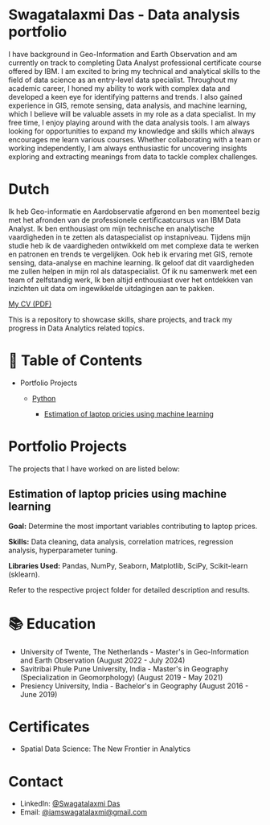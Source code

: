 # Swagatalaxmi Das - Data analysis portfolio
I have background in Geo-Information and Earth Observation and am currently on track to completing Data Analyst professional certificate course offered by IBM. I am excited to bring my technical and analytical skills to the field of data science as an entry-level data specialist.
Throughout my academic career, I honed my ability to work with complex data and developed a keen eye for identifying patterns and trends. I also gained experience in GIS, remote sensing, data analysis, and machine learning, which I believe will be valuable assets in my role as a data specialist.
In my free time, I enjoy playing around with the data analysis tools. I am always looking for opportunities to expand my knowledge and skills which always encourages me learn various courses. 
Whether collaborating with a team or working independently, I am always enthusiastic for uncovering insights exploring and extracting meanings from data to tackle complex challenges.

# Dutch
Ik heb Geo-informatie en Aardobservatie afgerond en ben momenteel bezig met het afronden van de professionele certificaatcursus van IBM Data Analyst. Ik ben enthousiast om mijn technische en analytische vaardigheden in te zetten als dataspecialist op instapniveau.
Tijdens mijn studie heb ik de vaardigheden ontwikkeld om met complexe data te werken en patronen en trends te vergelijken. Ook heb ik ervaring met GIS, remote sensing, data-analyse en machine learning. Ik geloof dat dit vaardigheden me zullen helpen in mijn rol als dataspecialist.
Of ik nu samenwerk met een team of zelfstandig werk, Ik ben altijd enthousiast over het ontdekken van inzichten uit data om ingewikkelde uitdagingen aan te pakken.

[My CV (PDF)](https://github.com/swagatalaxmi1998/Data-Analysis-Portfolio/blob/main/Swagatalaxmi%20Das%20CV.pdf)

This is a repository to showcase skills, share projects, and track my progress in Data Analytics related topics.

# 📌 Table of Contents

* Portfolio Projects

   * [Python](https://github.com/swagatalaxmi1998/Data-Analysis-Portfolio/blob/main/Portfolio%20Projects/Python)
     
     * [Estimation of laptop pricies using machine learning](https://github.com/swagatalaxmi1998/Data-Analysis-Portfolio/blob/main/Portfolio%20Projects/Python/Estimation%20of%20laptop%20prices)
     
# Portfolio Projects

The projects that I have worked on are listed below:

## Estimation of laptop pricies using machine learning
**Goal:** Determine the most important variables contributing to laptop prices.  

**Skills:** Data cleaning, data analysis, correlation matrices, regression analysis, hyperparameter tuning.  

**Libraries Used:** Pandas, NumPy, Seaborn, Matplotlib, SciPy, Scikit-learn (sklearn).  

Refer to the respective project folder for detailed description and results.

# 📚 Education

* University of Twente, The Netherlands - Master's in Geo-Information and Earth Observation (August 2022 - July 2024)
* Savitribai Phule Pune University, India - Master's in Geography (Specialization in Geomorphology) (August 2019 - May 2021)
* Presiency University, India - Bachelor's in Geography (August 2016 - June 2019)

# Certificates

*  Spatial Data Science: The New Frontier in Analytics

# Contact

* LinkedIn: [@Swagatalaxmi Das](https://www.linkedin.com/in/swagatalaxmi-das-a072a0216)
* Email: [@iamswagatalaxmi@gmail.com](mailto:iamswagatalaxmi@gmail.com)

